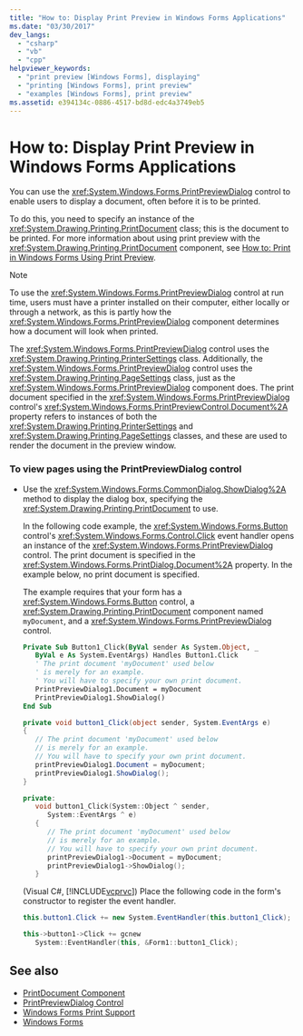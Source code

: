 ```yaml
---
title: "How to: Display Print Preview in Windows Forms Applications"
ms.date: "03/30/2017"
dev_langs: 
  - "csharp"
  - "vb"
  - "cpp"
helpviewer_keywords: 
  - "print preview [Windows Forms], displaying"
  - "printing [Windows Forms], print preview"
  - "examples [Windows Forms], print preview"
ms.assetid: e394134c-0886-4517-bd8d-edc4a3749eb5
---
```

# How to: Display Print Preview in Windows Forms Applications
You can use the <xref:System.Windows.Forms.PrintPreviewDialog> control to enable users to display a document, often before it is to be printed.  
  
 To do this, you need to specify an instance of the <xref:System.Drawing.Printing.PrintDocument> class; this is the document to be printed. For more information about using print preview with the <xref:System.Drawing.Printing.PrintDocument> component, see [How to: Print in Windows Forms Using Print Preview](../advanced/how-to-print-in-windows-forms-using-print-preview.md).  
  
> [!NOTE]
>  To use the <xref:System.Windows.Forms.PrintPreviewDialog> control at run time, users must have a printer installed on their computer, either locally or through a network, as this is partly how the <xref:System.Windows.Forms.PrintPreviewDialog> component determines how a document will look when printed.  
  
 The <xref:System.Windows.Forms.PrintPreviewDialog> control uses the <xref:System.Drawing.Printing.PrinterSettings> class. Additionally, the <xref:System.Windows.Forms.PrintPreviewDialog> control uses the <xref:System.Drawing.Printing.PageSettings> class, just as the <xref:System.Windows.Forms.PrintPreviewDialog> component does. The print document specified in the <xref:System.Windows.Forms.PrintPreviewDialog> control's <xref:System.Windows.Forms.PrintPreviewControl.Document%2A> property refers to instances of both the <xref:System.Drawing.Printing.PrinterSettings> and <xref:System.Drawing.Printing.PageSettings> classes, and these are used to render the document in the preview window.  
  
### To view pages using the PrintPreviewDialog control  
  
-   Use the <xref:System.Windows.Forms.CommonDialog.ShowDialog%2A> method to display the dialog box, specifying the <xref:System.Drawing.Printing.PrintDocument> to use.  
  
     In the following code example, the <xref:System.Windows.Forms.Button> control's <xref:System.Windows.Forms.Control.Click> event handler opens an instance of the <xref:System.Windows.Forms.PrintPreviewDialog> control. The print document is specified in the <xref:System.Windows.Forms.PrintDialog.Document%2A> property. In the example below, no print document is specified.  
  
     The example requires that your form has a <xref:System.Windows.Forms.Button> control, a <xref:System.Drawing.Printing.PrintDocument> component named `myDocument`, and a <xref:System.Windows.Forms.PrintPreviewDialog> control.  
  
    ```vb  
    Private Sub Button1_Click(ByVal sender As System.Object, _  
       ByVal e As System.EventArgs) Handles Button1.Click  
       ' The print document 'myDocument' used below  
       ' is merely for an example.  
       ' You will have to specify your own print document.  
       PrintPreviewDialog1.Document = myDocument  
       PrintPreviewDialog1.ShowDialog()  
    End Sub  
    ```  
  
    ```csharp  
    private void button1_Click(object sender, System.EventArgs e)  
    {  
       // The print document 'myDocument' used below  
       // is merely for an example.  
       // You will have to specify your own print document.  
       printPreviewDialog1.Document = myDocument;  
       printPreviewDialog1.ShowDialog();  
    }  
    ```  
  
    ```cpp  
    private:  
       void button1_Click(System::Object ^ sender,  
          System::EventArgs ^ e)  
       {  
          // The print document 'myDocument' used below  
          // is merely for an example.  
          // You will have to specify your own print document.  
          printPreviewDialog1->Document = myDocument;  
          printPreviewDialog1->ShowDialog();  
       }  
    ```  
  
     (Visual C#, [!INCLUDE[vcprvc](../../../../includes/vcprvc-md.md)]) Place the following code in the form's constructor to register the event handler.  
  
    ```csharp  
    this.button1.Click += new System.EventHandler(this.button1_Click);  
    ```  
  
    ```cpp  
    this->button1->Click += gcnew  
       System::EventHandler(this, &Form1::button1_Click);  
    ```  
  
## See also

- [PrintDocument Component](printdocument-component-windows-forms.md)
- [PrintPreviewDialog Control](printpreviewdialog-control-windows-forms.md)
- [Windows Forms Print Support](../advanced/windows-forms-print-support.md)
- [Windows Forms](../index.md)
